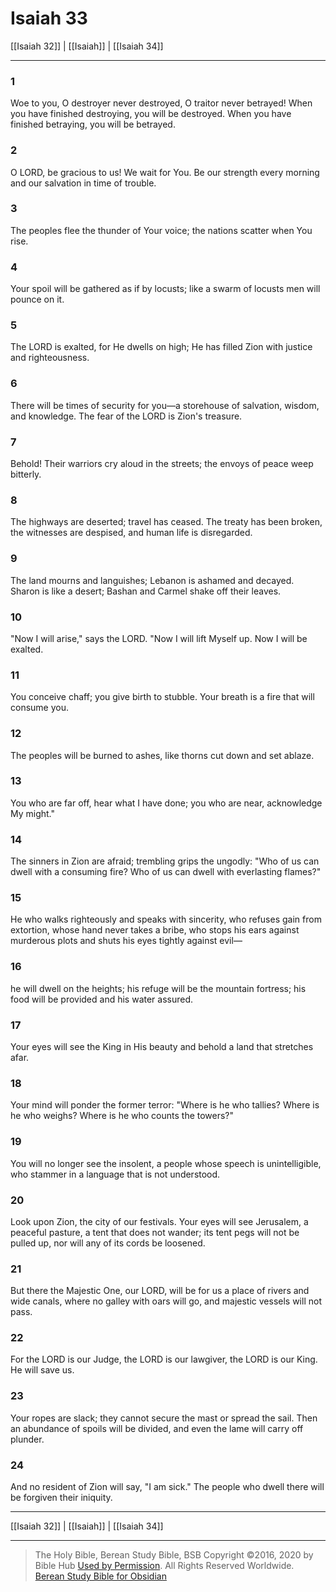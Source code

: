 # Isaiah 33

[[Isaiah 32]] | [[Isaiah]] | [[Isaiah 34]]

---

### 1
Woe to you, O destroyer never destroyed, O traitor never betrayed! When you have finished destroying, you will be destroyed. When you have finished betraying, you will be betrayed.

### 2
O LORD, be gracious to us! We wait for You. Be our strength every morning and our salvation in time of trouble.

### 3
The peoples flee the thunder of Your voice; the nations scatter when You rise.

### 4
Your spoil will be gathered as if by locusts; like a swarm of locusts men will pounce on it.

### 5
The LORD is exalted, for He dwells on high; He has filled Zion with justice and righteousness.

### 6
There will be times of security for you—a storehouse of salvation, wisdom, and knowledge. The fear of the LORD is Zion's treasure.

### 7
Behold! Their warriors cry aloud in the streets; the envoys of peace weep bitterly.

### 8
The highways are deserted; travel has ceased. The treaty has been broken, the witnesses are despised, and human life is disregarded.

### 9
The land mourns and languishes; Lebanon is ashamed and decayed. Sharon is like a desert; Bashan and Carmel shake off their leaves.

### 10
"Now I will arise," says the LORD. "Now I will lift Myself up. Now I will be exalted.

### 11
You conceive chaff; you give birth to stubble. Your breath is a fire that will consume you.

### 12
The peoples will be burned to ashes, like thorns cut down and set ablaze.

### 13
You who are far off, hear what I have done; you who are near, acknowledge My might."

### 14
The sinners in Zion are afraid; trembling grips the ungodly: "Who of us can dwell with a consuming fire? Who of us can dwell with everlasting flames?"

### 15
He who walks righteously and speaks with sincerity, who refuses gain from extortion, whose hand never takes a bribe, who stops his ears against murderous plots and shuts his eyes tightly against evil—

### 16
he will dwell on the heights; his refuge will be the mountain fortress; his food will be provided and his water assured.

### 17
Your eyes will see the King in His beauty and behold a land that stretches afar.

### 18
Your mind will ponder the former terror: "Where is he who tallies? Where is he who weighs? Where is he who counts the towers?"

### 19
You will no longer see the insolent, a people whose speech is unintelligible, who stammer in a language that is not understood.

### 20
Look upon Zion, the city of our festivals. Your eyes will see Jerusalem, a peaceful pasture, a tent that does not wander; its tent pegs will not be pulled up, nor will any of its cords be loosened.

### 21
But there the Majestic One, our LORD, will be for us a place of rivers and wide canals, where no galley with oars will go, and majestic vessels will not pass.

### 22
For the LORD is our Judge, the LORD is our lawgiver, the LORD is our King. He will save us.

### 23
Your ropes are slack; they cannot secure the mast or spread the sail. Then an abundance of spoils will be divided, and even the lame will carry off plunder.

### 24
And no resident of Zion will say, "I am sick." The people who dwell there will be forgiven their iniquity.

---

[[Isaiah 32]] | [[Isaiah]] | [[Isaiah 34]]

---

> The Holy Bible, Berean Study Bible, BSB
> Copyright &copy;2016, 2020 by Bible Hub
> [Used by Permission](https://berean.bible/terms.htm). All Rights Reserved Worldwide.
> [Berean Study Bible for Obsidian](https://github.com/gapmiss/berean-study-bible-for-obsidian)

